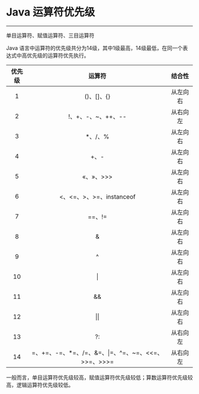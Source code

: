 # Java 运算符优先级

---

单目运算符、赋值运算符、三目运算符

Java 语言中运算符的优先级共分为14级，其中1级最高，14级最低，在同一个表达式中高优先级的运算符优先执行。

| 优先级 |                       运算符                       |  结合性  |
| :----: | :------------------------------------------------: | :------: |
|   1    |                     ()、[]、{}                     | 从左向右 |
|   2    |                 !、+、-、~、++、--                 | 从右向左 |
|   3    |                      *、/、%                       | 从左向右 |
|   4    |                        +、-                        | 从左向右 |
|   5    |                     «、»、>>>                      | 从左向右 |
|   6    |              <、<=、>、>=、instanceof              | 从左向右 |
|   7    |                       ==、!=                       | 从左向右 |
|   8    |                         &                          | 从左向右 |
|   9    |                         ^                          | 从左向右 |
|   10   |                         \|                         | 从左向右 |
|   11   |                         &&                         | 从左向右 |
|   12   |                        \|\|                        | 从左向右 |
|   13   |                         ?:                         | 从右向左 |
|   14   | =、+=、-=、*=、/=、&=、\|=、^=、~=、<<=、>>=、>>>= | 从右向左 |

一般而言，单目运算符优先级较高，赋值运算符优先级较低；算数运算符优先级较高，逻辑运算符优先级较低。